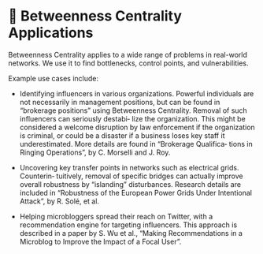 # :rose: Betweenness Centrality Applications

Betweenness Centrality applies to a wide range of problems in real-world networks.
We use it to find bottlenecks, control points, and vulnerabilities.

Example use cases include:

- Identifying influencers in various organizations. Powerful individuals are not
necessarily in management positions, but can be found in “brokerage positions”
using Betweenness Centrality. Removal of such influencers can seriously destabi‐
lize the organization. This might be considered a welcome disruption by law
enforcement if the organization is criminal, or could be a disaster if a business
loses key staff it underestimated. More details are found in “Brokerage Qualifica‐
tions in Ringing Operations”, by C. Morselli and J. Roy.

-  Uncovering key transfer points in networks such as electrical grids. Counterin‐
tuitively, removal of specific bridges can actually improve overall robustness by
“islanding” disturbances. Research details are included in “Robustness of the
European Power Grids Under Intentional Attack”, by R. Solé, et al.

- Helping microbloggers spread their reach on Twitter, with a recommendation
engine for targeting influencers. This approach is described in a paper by S. Wu
et al., “Making Recommendations in a Microblog to Improve the Impact of a
Focal User”.